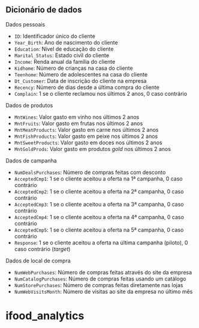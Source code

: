 ## Dicionário de dados

Dados pessoais

- `ID`: Identificador único do cliente
- `Year_Birth`: Ano de nascimento do cliente
- `Education`: Nível de educação do cliente
- `Marital_Status`: Estado civil do cliente
- `Income`: Renda anual da família do cliente
- `Kidhome`: Número de crianças na casa do cliente
- `Teenhome`: Número de adolescentes na casa do cliente
- `Dt_Customer`: Data de inscrição do cliente na empresa
- `Recency`: Número de dias desde a última compra do cliente
- `Complain`: 1 se o cliente reclamou nos últimos 2 anos, 0 caso contrário

Dados de produtos

- `MntWines`: Valor gasto em vinho nos últimos 2 anos
- `MntFruits`: Valor gasto em frutas nos últimos 2 anos
- `MntMeatProducts`: Valor gasto em carne nos últimos 2 anos
- `MntFishProducts`: Valor gasto em peixe nos últimos 2 anos
- `MntSweetProducts`: Valor gasto em doces nos últimos 2 anos
- `MntGoldProds`: Valor gasto em produtos *gold* nos últimos 2 anos

Dados de campanha

- `NumDealsPurchases`: Número de compras feitas com desconto
- `AcceptedCmp1`: 1 se o cliente aceitou a oferta na 1ª campanha, 0 caso contrário
- `AcceptedCmp2`: 1 se o cliente aceitou a oferta na 2ª campanha, 0 caso contrário
- `AcceptedCmp3`: 1 se o cliente aceitou a oferta na 3ª campanha, 0 caso contrário
- `AcceptedCmp4`: 1 se o cliente aceitou a oferta na 4ª campanha, 0 caso contrário
- `AcceptedCmp5`: 1 se o cliente aceitou a oferta na 5ª campanha, 0 caso contrário
- `Response`: 1 se o cliente aceitou a oferta na última campanha (piloto), 0 caso contrário (*target*)

Dados de local de compra

- `NumWebPurchases`: Número de compras feitas através do site da empresa
- `NumCatalogPurchases`: Número de compras feitas usando um catálogo
- `NumStorePurchases`: Número de compras feitas diretamente nas lojas
- `NumWebVisitsMonth`: Número de visitas ao site da empresa no último mês
# ifood_analytics



